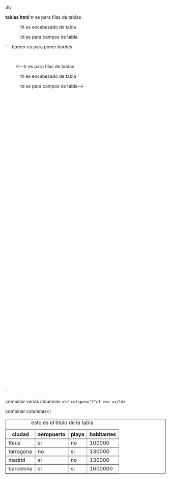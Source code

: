 
div


**tablas html**
tr es para filas de tablas

            th es encabezado de tabla

            td es para campos de tabla


`    <table border="1">   border es para poner bordes

        <caption>esto es el titulo de la tabla</caption>

        <!--tr es para filas de tablas

            th es encabezado de tabla

            td es para campos de tabla-->

            <tr>

                <th>ciudad</th>

                <th>aeropuerto</th>

                <th>playa</th>

                <th>habitantes</th>

            </tr>

  

            <tr>

                <td>Reus</td>

                <td>si</td>

                <td>no</td>

                <td>100000</td>

            </tr>

  

            <tr>

                <td>tarragona</td>

                <td>no</td>

                <td>si</td>

                <td>130000</td>

            </tr>

  

            <tr>

                <td>madrid</td>

                <td>si</td>

                <td>no</td>

                <td>130000</td>

            </tr>

  

            <tr>

            <td>barcelona</td>

            <td>si</td>

            <td>si</td>

            <td>1600000</td>

  

            </tr>`







combinar varias cloumnas 
`<td colspan="2">1 eso a</td>`

combinar columnas<!